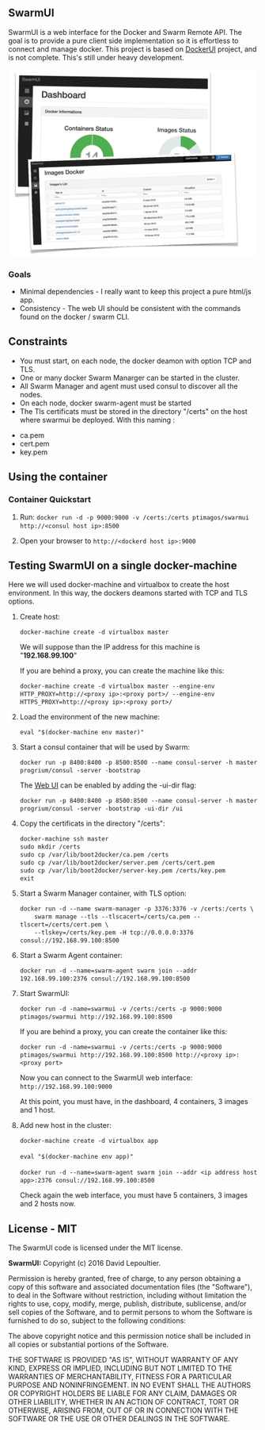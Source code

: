## SwarmUI

SwarmUI is a web interface for the Docker and Swarm Remote API. The goal is to provide a pure client side implementation so it is effortless to connect and manage docker. This project is based on [DockerUI](https://github.com/crosbymichael/dockerui) project, and is not complete. This's still under heavy development.

![Container](/dashboards.png)

### Goals
* Minimal dependencies - I really want to keep this project a pure html/js app.
* Consistency - The web UI should be consistent with the commands found on the docker / swarm CLI.

## Constraints
* You must start, on each node, the docker deamon with option TCP and TLS.
* One or many docker Swarm Manarger can be started in the cluster.
* All Swarm Manager and agent must used consul to discover all the nodes.
* On each node, docker swarm-agent must be started
* The Tls certificats must be stored in the directory "/certs" on the host where swarmui be deployed. With this naming :
 - ca.pem
 - cert.pem
 - key.pem

## Using the container

### Container Quickstart 
1. Run: `docker run -d -p 9000:9000 -v /certs:/certs ptimagos/swarmui http://<consul host ip>:8500`

2. Open your browser to `http://<dockerd host ip>:9000`

## Testing SwarmUI on a single docker-machine

Here we will used docker-machine and virtualbox to create the host environment. In this way, the dockers deamons started with TCP and TLS options.

1. Create host: 
	```
	docker-machine create -d virtualbox master
	```

	We will suppose than the IP address for this machine is "**192.168.99.100**"

	If you are behind a proxy, you can create the machine like this: 
	```
	docker-machine create -d virtualbox master --engine-env HTTP_PROXY=http://<proxy ip>:<proxy port>/ --engine-env HTTPS_PROXY=http://<proxy ip>:<proxy port>/
	```

2. Load the environment of the new machine: 
	```
	eval "$(docker-machine env master)"
	```

3. Start a consul container that will be used by Swarm: 
	```
	docker run -p 8400:8400 -p 8500:8500 --name consul-server -h master progrium/consul -server -bootstrap
	```

	The [Web UI](https://www.consul.io/intro/getting-started/ui.html) can be enabled by adding the -ui-dir flag:
	```
	docker run -p 8400:8400 -p 8500:8500 --name consul-server -h master progrium/consul -server -bootstrap -ui-dir /ui
	```

4. Copy the certificats in the directory "/certs":
	```
	docker-machine ssh master
	sudo mkdir /certs 
	sudo cp /var/lib/boot2docker/ca.pem /certs
	sudo cp /var/lib/boot2docker/server.pem /certs/cert.pem
	sudo cp /var/lib/boot2docker/server-key.pem /certs/key.pem
	exit
	```

5. Start a Swarm Manager container, with TLS option:
	```
	docker run -d --name swarm-manager -p 3376:3376 -v /certs:/certs \
		swarm manage --tls --tlscacert=/certs/ca.pem --tlscert=/certs/cert.pem \
		--tlskey=/certs/key.pem -H tcp://0.0.0.0:3376 consul://192.168.99.100:8500
	```

6. Start a Swarm Agent container:
	```
	docker run -d --name=swarm-agent swarm join --addr 192.168.99.100:2376 consul://192.168.99.100:8500
	```

7. Start SwarmUI:
	```
	docker run -d -name=swarmui -v /certs:/certs -p 9000:9000 ptimagos/swarmui http://192.168.99.100:8500
	```

	If you are behind a proxy, you can create the container like this: 
	```
	docker run -d -name=swarmui -v /certs:/certs -p 9000:9000 ptimagos/swarmui http://192.168.99.100:8500 http://<proxy ip>:<proxy port>
	```
	
	Now you can connect to the SwarmUI web interface: `http://192.168.99.100:9000`

	At this point, you must have, in the dashboard, 4 containers, 3 images and 1 host.

8. Add new host in the cluster:
	```
	docker-machine create -d virtualbox app

	eval "$(docker-machine env app)"

	docker run -d --name=swarm-agent swarm join --addr <ip address host app>:2376 consul://192.168.99.100:8500
	```

	Check again the web interface, you must have 5 containers, 3 images and 2 hosts now.


## License - MIT
The SwarmUI code is licensed under the MIT license.


**SwarmUI:**
Copyright (c) 2016 David Lepoultier.

Permission is hereby granted, free of charge, to any person
obtaining a copy of this software and associated documentation 
files (the "Software"), to deal in the Software without 
restriction, including without limitation the rights to use, copy, 
modify, merge, publish, distribute, sublicense, and/or sell copies 
of the Software, and to permit persons to whom the Software is 
furnished to do so, subject to the following conditions:

The above copyright notice and this permission notice shall be 
included in all copies or substantial portions of the Software.

THE SOFTWARE IS PROVIDED "AS IS", WITHOUT WARRANTY OF ANY KIND,
EXPRESS OR IMPLIED,
INCLUDING BUT NOT LIMITED TO THE WARRANTIES OF MERCHANTABILITY, 
FITNESS FOR A PARTICULAR PURPOSE AND NONINFRINGEMENT. 
IN NO EVENT SHALL THE AUTHORS OR COPYRIGHT 
HOLDERS BE LIABLE FOR ANY CLAIM, 
DAMAGES OR OTHER LIABILITY, 
WHETHER IN AN ACTION OF CONTRACT, 
TORT OR OTHERWISE, 
ARISING FROM, OUT OF OR IN CONNECTION WITH 
THE SOFTWARE OR THE USE OR OTHER DEALINGS IN THE SOFTWARE.
